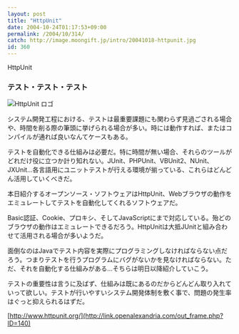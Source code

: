 ```yaml
---
layout: post
title: "HttpUnit"
date: 2004-10-24T01:17:53+09:00
permalink: /2004/10/314/
catch: http://image.moongift.jp/intro/20041018-httpunit.jpg
id: 360
---
```

HttpUnit  
<!--more-->

### テスト・テスト・テスト
  

![HttpUnit ロゴ](http://image.moongift.jp/intro/20041018-httpunit.jpg "HttpUnit ロゴ")

  

システム開発工程における、テストは最重要課題にも関わらず見過ごされる場合や、時間を削る際の筆頭に挙げられる場合が多い。時には動作すれば、またはコンパイルが通れば良いなんてケースもある。

  

テストを自動化できる仕組みは必要だ。特に時間が無い場合、それらのツールがどれだけ役に立つか計り知れない。JUnit、PHPUnit、VBUnit2、NUnit、JXUnit…各言語用にユニットテストが行える環境が揃っている、これらはどんどん活用していくべきだ。

  

本日紹介するオープンソース・ソフトウェアはHttpUnit、Webブラウザの動作をエミュレートしてテストを自動化してくれるソフトウェアだ。

  

Basic認証、Cookie、プロキシ、そしてJavaScriptにまで対応している。殆どのブラウザの動作はエミュレートできるだろう。HttpUnitは大抵JUnitと組み合わせて活用される場合が多いようだ。

  

面倒なのはJavaでテスト内容を実際にプログラミングしなければならない点だろう。つまりテストを行うプログラムにバグがないかを見なければならない。ただ、それを自動化する仕組みがある…そちらは明日以降紹介していこう。

  

テストの重要性は言うに及ばず、仕組みは既にあるのだからどんどん取り入れていって欲しい。テストが行いやすいシステム開発体制を敷く事で、問題の発生率はぐっと抑えられるはずだ。

  

[http://www.httpunit.org/](http://link.openalexandria.com/out_frame.php?ID=140)

